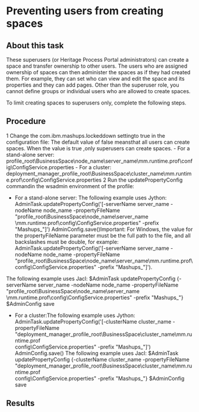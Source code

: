 <!-- image -->

# Preventing users from creating spaces

## About this task

These superusers (or Heritage Process Portal administrators) can create a space and
transfer ownership to other users. The users who are assigned ownership
of spaces can then administer the spaces as if they had created them.
For example, they can set who can view and edit the space and its
properties and they can add pages. Other than the superuser role,
you cannot define groups or individual users who are allowed to create
spaces.

To limit creating spaces to superusers only, complete
the following steps.

## Procedure

1 Change the com.ibm.mashups.lockeddown settingto true in the configuration file: The default value of false meansthat all users can create spaces. When the value is true ,only superusers can create spaces.
    - For a stand-alone server: profile\_root\BusinessSpace\node\_name\server\_name\mm.runtime.prof\config\ConfigService.properties
    - For a cluster: deployment\_manager\_profile\_root\BusinessSpace\cluster\_name\mm.runtime.prof\config\ConfigService.properties
2 Run the updatePropertyConfig commandin the wsadmin environment of the profile:

- For a stand-alone server: The following example
uses Jython:  
AdminTask.updatePropertyConfig('[-serverName server\_name -nodeName node\_name 
-propertyFileName "profile\_root\BusinessSpace\node\_name\server\_name
\mm.runtime.prof\config\ConfigService.properties" -prefix "Mashups\_"]')
AdminConfig.save()Important: For Windows,
the value for the propertyFileName parameter
must be the full path to the file, and all backslashes must be double,
for example: AdminTask.updatePropertyConfig('[-serverName server\_name -nodeName node\_name -propertyFileName
"profile\_root\\BusinessSpace\\node\_name\\server\_name\\mm.runtime.prof\\config\\ConfigService.properties"
-prefix "Mashups\_"]').

 
The
following example uses Jacl: 
$AdminTask updatePropertyConfig {-serverName server\_name -nodeName node\_name
 -propertyFileName "profile\_root\BusinessSpace\node\_name\server\_name
\mm.runtime.prof\config\ConfigService.properties" -prefix "Mashups\_"}
$AdminConfig save
- For a cluster:The following example uses Jython:  
AdminTask.updatePropertyConfig('[-clusterName cluster\_name -propertyFileName
 "deployment\_manager\_profile\_root\BusinessSpace\cluster\_name\mm.runtime.prof\
config\ConfigService.properties" -prefix "Mashups\_"]')
AdminConfig.save()
The following example uses Jacl: 
$AdminTask updatePropertyConfig {-clusterName cluster\_name -propertyFileName
 "deployment\_manager\_profile\_root\BusinessSpace\cluster\_name\mm.runtime.prof\
config\ConfigService.properties" -prefix "Mashups\_"}
$AdminConfig save

## Results
